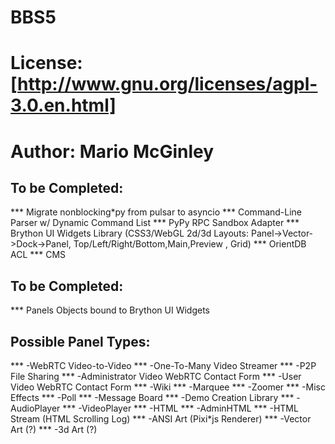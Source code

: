 # BBS5
# License: [http://www.gnu.org/licenses/agpl-3.0.en.html]
# Author: Mario McGinley
## To be Completed:
*** Migrate nonblocking*py from pulsar to asyncio
*** Command-Line Parser w/ Dynamic Command List
*** PyPy RPC Sandbox Adapter
*** Brython UI Widgets Library (CSS3/WebGL 2d/3d Layouts: Panel->Vector->Dock->Panel, Top/Left/Right/Bottom,Main,Preview , Grid)
*** OrientDB ACL
*** CMS

## To be Completed:
*** Panels Objects bound to Brython UI Widgets

## Possible Panel Types:
*** -WebRTC Video-to-Video
*** -One-To-Many Video Streamer
*** -P2P File Sharing
*** -Administrator Video WebRTC Contact Form
*** -User Video WebRTC Contact Form
*** -Wiki
*** -Marquee
*** -Zoomer
*** -Misc Effects
*** -Poll
*** -Message Board
*** -Demo Creation Library
*** -AudioPlayer
*** -VideoPlayer
*** -HTML
*** -AdminHTML
*** -HTML Stream (HTML Scrolling Log)
*** -ANSI Art (Pixi*js Renderer)
*** -Vector Art (?)
*** -3d Art (?)

